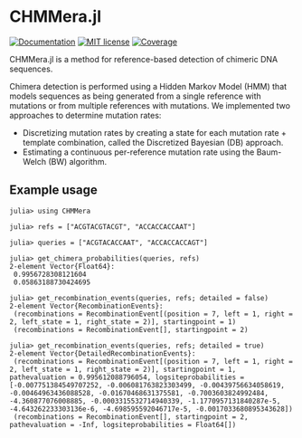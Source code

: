 # CHMMera.jl

[![Documentation](https://img.shields.io/badge/docs-latest-blue.svg)](https://murrellgroup.github.io/CHMMera.jl/)
[![MIT license](https://img.shields.io/badge/license-MIT-green.svg)](https://opensource.org/license/MIT)
[![Coverage](https://codecov.io/gh/MurrellGroup/CHMMera.jl/branch/main/graph/badge.svg)](https://codecov.io/gh/MurrellGroup/CHMMera.jl)

CHMMera.jl is a method for reference-based detection of chimeric DNA sequences.

Chimera detection is performed using a Hidden Markov Model (HMM) that models sequences as being generated from a single reference with mutations or from multiple references with mutations. We implemented two approaches to determine mutation rates:
- Discretizing mutation rates by creating a state for each mutation rate + template combination, called the Discretized Bayesian (DB) approach.
- Estimating a continuous per-reference mutation rate using the Baum-Welch (BW) algorithm.


## Example usage
```
julia> using CHMMera

julia> refs = ["ACGTACGTACGT", "ACCACCACCAAT"]

julia> queries = ["ACGTACACCAAT", "ACCACCACCAGT"]

julia> get_chimera_probabilities(queries, refs)
2-element Vector{Float64}:
 0.9956728308121604
 0.05863188730424695

julia> get_recombination_events(queries, refs; detailed = false)
2-element Vector{RecombinationEvents}:
 (recombinations = RecombinationEvent[(position = 7, left = 1, right = 2, left_state = 1, right_state = 2)], startingpoint = 1)
 (recombinations = RecombinationEvent[], startingpoint = 2)

julia> get_recombination_events(queries, refs; detailed = true)
2-element Vector{DetailedRecombinationEvents}:
 (recombinations = RecombinationEvent[(position = 7, left = 1, right = 2, left_state = 1, right_state = 2)], startingpoint = 1, pathevaluation = 0.995612088796054, logsiteprobabilities = [-0.007751384549707252, -0.006081763823303499, -0.00439756634058619, -0.00464963436088528, -0.01670468631375581, -0.7003603824992484, -4.360877076008885, -0.0003315532714940339, -1.1770957131840287e-5, -4.643262233303136e-6, -4.698595592046717e-5, -0.0017033680895343628])
 (recombinations = RecombinationEvent[], startingpoint = 2, pathevaluation = -Inf, logsiteprobabilities = Float64[])
```